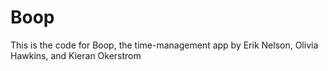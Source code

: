 # Boop
This is the code for Boop, the time-management app by Erik Nelson, Olivia Hawkins, and Kieran Okerstrom

